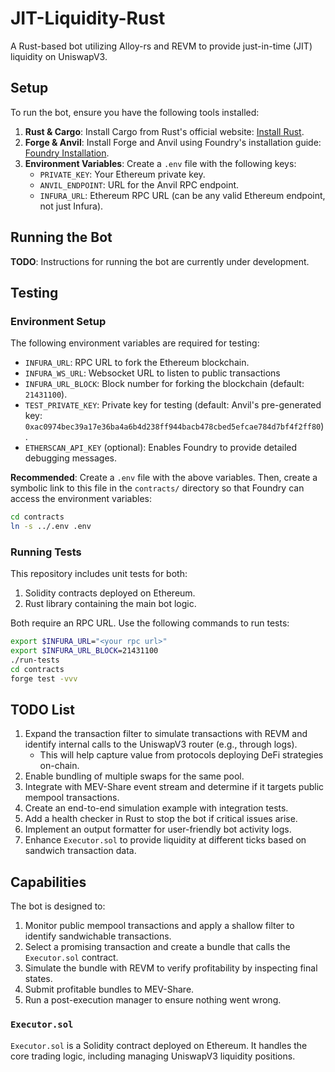 # JIT-Liquidity-Rust
A Rust-based bot utilizing Alloy-rs and REVM to provide just-in-time (JIT) liquidity on UniswapV3.

## Setup
To run the bot, ensure you have the following tools installed:

1. **Rust & Cargo**: Install Cargo from Rust's official website: [Install Rust](https://www.rust-lang.org/tools/install).
2. **Forge & Anvil**: Install Forge and Anvil using Foundry's installation guide: [Foundry Installation](https://book.getfoundry.sh/getting-started/installation).
3. **Environment Variables**: Create a `.env` file with the following keys:
   - `PRIVATE_KEY`: Your Ethereum private key.
   - `ANVIL_ENDPOINT`: URL for the Anvil RPC endpoint.
   - `INFURA_URL`: Ethereum RPC URL (can be any valid Ethereum endpoint, not just Infura).

## Running the Bot
**TODO**: Instructions for running the bot are currently under development.

## Testing

### Environment Setup
The following environment variables are required for testing:

- `INFURA_URL`: RPC URL to fork the Ethereum blockchain.
- `INFURA_WS_URL`: Websocket URL to listen to public transactions
- `INFURA_URL_BLOCK`: Block number for forking the blockchain (default: `21431100`).
- `TEST_PRIVATE_KEY`: Private key for testing (default: Anvil's pre-generated key: `0xac0974bec39a17e36ba4a6b4d238ff944bacb478cbed5efcae784d7bf4f2ff80`).
- `ETHERSCAN_API_KEY` (optional): Enables Foundry to provide detailed debugging messages.

**Recommended**: Create a `.env` file with the above variables. Then, create a symbolic link to this file in the `contracts/` directory so that Foundry can access the environment variables:

```bash
cd contracts
ln -s ../.env .env
```

### Running Tests
This repository includes unit tests for both:

1. Solidity contracts deployed on Ethereum.
2. Rust library containing the main bot logic.

Both require an RPC URL. Use the following commands to run tests:

```bash
export $INFURA_URL="<your rpc url>"
export $INFURA_URL_BLOCK=21431100
./run-tests
cd contracts
forge test -vvv
```

## TODO List
1. Expand the transaction filter to simulate transactions with REVM and identify internal calls to the UniswapV3 router (e.g., through logs).
   - This will help capture value from protocols deploying DeFi strategies on-chain.
2. Enable bundling of multiple swaps for the same pool.
3. Integrate with MEV-Share event stream and determine if it targets public mempool transactions.
4. Create an end-to-end simulation example with integration tests.
5. Add a health checker in Rust to stop the bot if critical issues arise.
6. Implement an output formatter for user-friendly bot activity logs.
7. Enhance `Executor.sol` to provide liquidity at different ticks based on sandwich transaction data.

## Capabilities
The bot is designed to:

1. Monitor public mempool transactions and apply a shallow filter to identify sandwichable transactions.
2. Select a promising transaction and create a bundle that calls the `Executor.sol` contract.
3. Simulate the bundle with REVM to verify profitability by inspecting final states.
4. Submit profitable bundles to MEV-Share.
5. Run a post-execution manager to ensure nothing went wrong.

### `Executor.sol`
`Executor.sol` is a Solidity contract deployed on Ethereum. It handles the core trading logic, including managing UniswapV3 liquidity positions.
